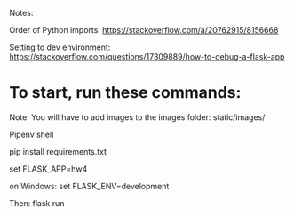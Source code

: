 Notes:

Order of Python imports:
https://stackoverflow.com/a/20762915/8156668

Setting to dev environment: 
https://stackoverflow.com/questions/17309889/how-to-debug-a-flask-app


# To start, run these commands:

Note: You will have to add images to the images folder:
static/images/


Pipenv shell

pip install requirements.txt

set FLASK_APP=hw4

on Windows:
set FLASK_ENV=development

Then:
flask run